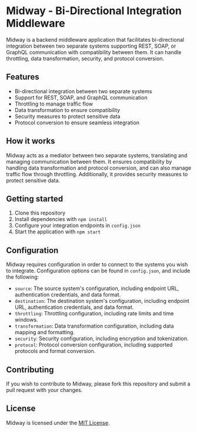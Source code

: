 # Midway - Bi-Directional Integration Middleware

Midway is a backend middleware application that facilitates bi-directional integration between two separate systems supporting REST, SOAP, or GraphQL communication with compatibility between them. It can handle throttling, data transformation, security, and protocol conversion.

## Features

- Bi-directional integration between two separate systems
- Support for REST, SOAP, and GraphQL communication
- Throttling to manage traffic flow
- Data transformation to ensure compatibility
- Security measures to protect sensitive data
- Protocol conversion to ensure seamless integration

## How it works

Midway acts as a mediator between two separate systems, translating and managing communication between them. It ensures compatibility by handling data transformation and protocol conversion, and can also manage traffic flow through throttling. Additionally, it provides security measures to protect sensitive data.

## Getting started

1. Clone this repository
2. Install dependencies with `npm install`
3. Configure your integration endpoints in `config.json`
4. Start the application with `npm start`

## Configuration

Midway requires configuration in order to connect to the systems you wish to integrate. Configuration options can be found in `config.json`, and include the following:

- `source`: The source system's configuration, including endpoint URL, authentication credentials, and data format.
- `destination`: The destination system's configuration, including endpoint URL, authentication credentials, and data format.
- `throttling`: Throttling configuration, including rate limits and time windows.
- `transformation`: Data transformation configuration, including data mapping and formatting.
- `security`: Security configuration, including encryption and tokenization.
- `protocol`: Protocol conversion configuration, including supported protocols and format conversion.

## Contributing

If you wish to contribute to Midway, please fork this repository and submit a pull request with your changes.

## License

Midway is licensed under the [MIT License](https://opensource.org/licenses/MIT).
